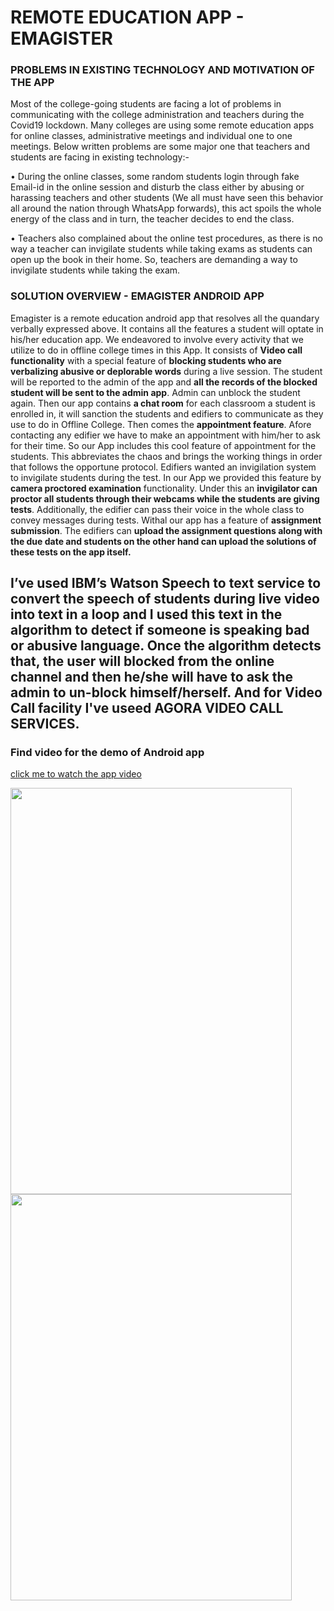 # REMOTE EDUCATION APP - EMAGISTER

### PROBLEMS IN EXISTING TECHNOLOGY AND MOTIVATION OF THE APP

Most of the college-going students are facing a lot of problems in communicating with the college administration and teachers during the Covid19 lockdown. Many colleges are using some remote education apps for online classes, administrative meetings and individual one to one meetings. Below written problems are some major one that teachers and students are facing in existing technology:-

•	During the online classes, some random students login through fake Email-id in the online session and disturb the class either by abusing or harassing teachers and other students (We all must have seen this behavior all around the nation through WhatsApp forwards), this act spoils the whole energy of the class and in turn, the teacher decides to end the class.

•	Teachers also complained about the online test procedures, as there is no way a teacher can invigilate students while taking exams as students can open up the book in their home. So, teachers are demanding a way to invigilate students while taking the exam.

### SOLUTION OVERVIEW - EMAGISTER ANDROID APP

Emagister is a remote education android app that resolves all the quandary verbally expressed above. It contains all the features a student will optate in his/her education app. We endeavored to involve every activity that we utilize to do in offline college times in this App. It consists of **Video call functionality** with a special feature of **blocking students who are verbalizing abusive or deplorable words** during a live session. The student will be reported to the admin of the app and **all the records of the blocked student will be sent to the admin app**. Admin can unblock the student again. Then our app contains **a chat room** for each classroom a student is enrolled in, it will sanction the students and edifiers to communicate as they use to do in Offline College. Then comes the **appointment feature**. Afore contacting any edifier we have to make an appointment with him/her to ask for their time. So our App includes this cool feature of appointment for the students. This abbreviates the chaos and brings the working things in order that follows the opportune protocol. Edifiers wanted an invigilation system to invigilate students during the test. In our App we provided this feature by **camera proctored examination** functionality. Under this an **invigilator can proctor all students through their webcams while the students are giving tests**. Additionally, the edifier can pass their voice in the whole class to convey messages during tests. Withal our app has a feature of **assignment submission**. The edifiers can **upload the assignment questions along with the due date and students on the other hand can upload the solutions of these tests on the app itself.**

## I’ve used IBM’s Watson Speech to text service to convert the speech of students during live video into text in a loop and I used this text in the algorithm to detect if someone is speaking bad or abusive language. Once the algorithm detects that, the user will blocked from the online channel and then he/she will have to ask the admin to un-block himself/herself. And for Video Call facility I've useed AGORA VIDEO CALL SERVICES.

### Find video for the demo of Android app
[click me to watch the app video](https://www.youtube.com/watch?v=hOWBRNEWVxc&feature=youtu.be)

<img src="https://github.com/lukefire5156/TEAM-BruteForce---Crack-the-Covid-19-Crisis-Hackathon/blob/master/ScreenShots/Screenshot_20200524-161511.png" width="450" height="650">
<img src="https://github.com/lukefire5156/TEAM-BruteForce---Crack-the-Covid-19-Crisis-Hackathon/blob/master/ScreenShots/Screenshot_20200524-161529.png" width="450" height="650"> 

